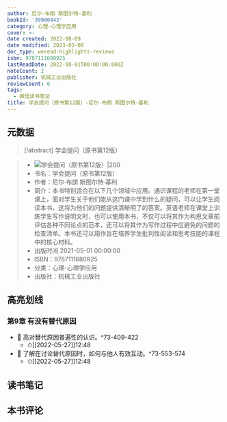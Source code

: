 ```yaml
---
author: 尼尔·布朗 斯图尔特·基利
bookId: '39980443'
category: 心理-心理学应用
cover: >-
date created: 2022-08-09
date modified: 2023-03-08
doc_type: weread-highlights-reviews
isbn: 9787111680925
lastReadDate: 2022-08-01T00:00:00.000Z
noteCount: 2
publisher: 机械工业出版社
reviewCount: 0
tags:
  - 微信读书笔记
title: 学会提问（原书第12版）-尼尔·布朗 斯图尔特·基利
---
```


## 元数据

>[!abstract] 学会提问（原书第12版）

> - ![学会提问（原书第12版）|200](https://wfqqreader-1252317822.image.myqcloud.com/cover/443/39980443/t7_39980443.jpg)
> - 书名：学会提问（原书第12版）
> - 作者：尼尔·布朗 斯图尔特·基利
> - 简介：本书特别适合在以下几个领域中应用。通识课程的老师在第一堂课上，面对学生关于他们能从这门课中学到什么的疑问，可以让学生阅读本书，这将为他们的问题提供清晰明了的答案。英语老师在课堂上训练学生写作说明文时，也可以使用本书，不仅可以将其作为构思文章前评估各种不同论点的范本，还可以将其作为写作过程中应避免的问题的检查清单。本书还可以用作旨在培养学生批判性阅读和思考技能的课程中的核心材料。
> - 出版时间 2021-05-01 00:00:00
> - ISBN：9787111680925
> - 分类：心理-心理学应用
> - 出版社：机械工业出版社

## 高亮划线

### 第9章 有没有替代原因

- 📌 高对替代原因普遍性的认识。^73-409-422
	- ⏱[[2022-05-27]]12:48
- 📌 了解在讨论替代原因时，如何与他人有效互动。^73-553-574
	- ⏱[[2022-05-27]]12:48

## 读书笔记

## 本书评论
